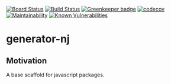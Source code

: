 [![Board Status](https://nikkijdesigns.visualstudio.com/a49f0ab9-3fb1-4043-959d-2c8067911c05/9dbc12fe-85b8-411f-b76a-9c2a3f6b830a/_apis/work/boardbadge/e5cc10e6-f07b-4f8b-b498-0c50364a3a5b)](https://nikkijdesigns.visualstudio.com/a49f0ab9-3fb1-4043-959d-2c8067911c05/_boards/board/t/9dbc12fe-85b8-411f-b76a-9c2a3f6b830a/Microsoft.RequirementCategory)
[![Build Status](https://nikkijdesigns.visualstudio.com/public/_apis/build/status/NikkiJ19.generator-nik?branchName=master)](https://nikkijdesigns.visualstudio.com/public/_build/latest?definitionId=15&branchName=master)
[![Greenkeeper badge](https://badges.greenkeeper.io/NikkiJ19/generator-nik.svg)](https://greenkeeper.io/)
[![codecov](https://codecov.io/gh/NikkiJ19/generator-nik/branch/master/graph/badge.svg)](https://codecov.io/gh/NikkiJ19/generator-nik)
[![Maintainability](https://api.codeclimate.com/v1/badges/41c263b57384fe5b43e2/maintainability)](https://codeclimate.com/github/NikkiJ19/generator-nik/maintainability)
[![Known Vulnerabilities](https://snyk.io/test/github/NikkiJ19/generator-nik/badge.svg)](https://snyk.io/test/github/NikkiJ19/generator-nik)

# generator-nj

## Motivation
A base scaffold for javascript packages.

